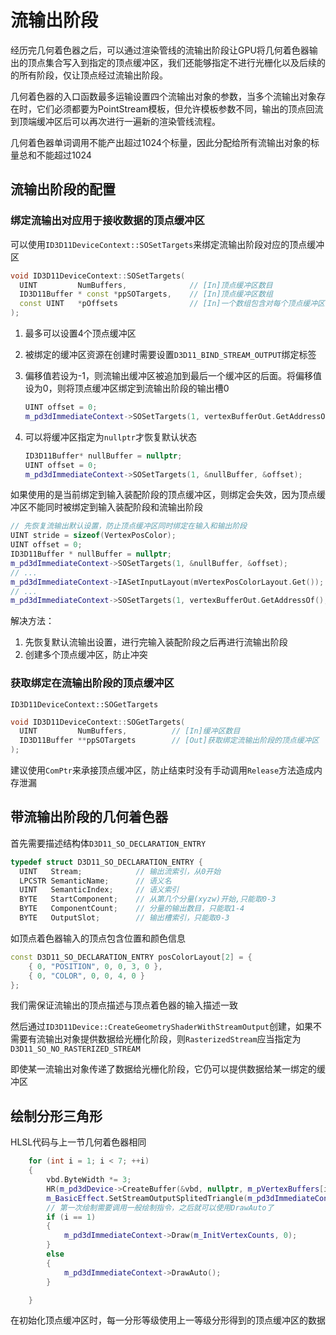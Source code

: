 # 流输出阶段

经历完几何着色器之后，可以通过渲染管线的流输出阶段让GPU将几何着色器输出的顶点集合写入到指定的顶点缓冲区，我们还能够指定不进行光栅化以及后续的的所有阶段，仅让顶点经过流输出阶段。

几何着色器的入口函数最多运输设置四个流输出对象的参数，当多个流输出对象存在时，它们必须都要为PointStream模板，但允许模板参数不同，输出的顶点回流到顶端缓冲区后可以再次进行一遍新的渲染管线流程。

几何着色器单词调用不能产出超过1024个标量，因此分配给所有流输出对象的标量总和不能超过1024

## 流输出阶段的配置

### 绑定流输出对应用于接收数据的顶点缓冲区

可以使用`ID3D11DeviceContext::SOSetTargets`来绑定流输出阶段对应的顶点缓冲区

```c++
void ID3D11DeviceContext::SOSetTargets(
  UINT         NumBuffers,              // [In]顶点缓冲区数目
  ID3D11Buffer * const *ppSOTargets,    // [In]顶点缓冲区数组
  const UINT   *pOffsets                // [In]一个数组包含对每个顶点缓冲区的字节偏移量
);

```

1. 最多可以设置4个顶点缓冲区

2. 被绑定的缓冲区资源在创建时需要设置`D3D11_BIND_STREAM_OUTPUT`绑定标签

3. 偏移值若设为-1，则流输出缓冲区被追加到最后一个缓冲区的后面。将偏移值设为0，则将顶点缓冲区绑定到流输出阶段的输出槽0

   ```c++
   UINT offset = 0;
   m_pd3dImmediateContext->SOSetTargets(1, vertexBufferOut.GetAddressOf(), &offset);
   ```

4. 可以将缓冲区指定为`nullptr`才恢复默认状态

   ```c++
   ID3D11Buffer* nullBuffer = nullptr;
   UINT offset = 0;
   m_pd3dImmediateContext->SOSetTargets(1, &nullBuffer, &offset);
   ```

如果使用的是当前绑定到输入装配阶段的顶点缓冲区，则绑定会失效，因为顶点缓冲区不能同时被绑定到输入装配阶段和流输出阶段

```c++
// 先恢复流输出默认设置，防止顶点缓冲区同时绑定在输入和输出阶段
UINT stride = sizeof(VertexPosColor);
UINT offset = 0;
ID3D11Buffer * nullBuffer = nullptr;
m_pd3dImmediateContext->SOSetTargets(1, &nullBuffer, &offset);
// ...
m_pd3dImmediateContext->IASetInputLayout(mVertexPosColorLayout.Get());
// ...
m_pd3dImmediateContext->SOSetTargets(1, vertexBufferOut.GetAddressOf(), &offset);
```

解决方法：

1. 先恢复默认流输出设置，进行完输入装配阶段之后再进行流输出阶段
2. 创建多个顶点缓冲区，防止冲突

### 获取绑定在流输出阶段的顶点缓冲区

`ID3D11DeviceContext::SOGetTargets`

```c++
void ID3D11DeviceContext::SOGetTargets(
  UINT         NumBuffers,          // [In]缓冲区数目
  ID3D11Buffer **ppSOTargets        // [Out]获取绑定流输出阶段的顶点缓冲区
);
```

建议使用`ComPtr`来承接顶点缓冲区，防止结束时没有手动调用`Release`方法造成内存泄漏

## 带流输出阶段的几何着色器

首先需要描述结构体`D3D11_SO_DECLARATION_ENTRY`

```c++
typedef struct D3D11_SO_DECLARATION_ENTRY {
  UINT   Stream;            // 输出流索引，从0开始
  LPCSTR SemanticName;      // 语义名
  UINT   SemanticIndex;     // 语义索引
  BYTE   StartComponent;    // 从第几个分量(xyzw)开始,只能取0-3
  BYTE   ComponentCount;    // 分量的输出数目，只能取1-4
  BYTE   OutputSlot;        // 输出槽索引，只能取0-3
```

如顶点着色器输入的顶点包含位置和颜色信息

```c++
const D3D11_SO_DECLARATION_ENTRY posColorLayout[2] = {
    { 0, "POSITION", 0, 0, 3, 0 },
    { 0, "COLOR", 0, 0, 4, 0 }
};
```

我们需保证流输出的顶点描述与顶点着色器的输入描述一致

然后通过`ID3D11Device::CreateGeometryShaderWithStreamOutput`创建，如果不需要有流输出对象提供数据给光栅化阶段，则`RasterizedStream`应当指定为`D3D11_SO_NO_RASTERIZED_STREAM`

即使某一流输出对象传递了数据给光栅化阶段，它仍可以提供数据给某一绑定的缓冲区

## 绘制分形三角形

HLSL代码与上一节几何着色器相同

```c++
    for (int i = 1; i < 7; ++i)
    {
        vbd.ByteWidth *= 3;
        HR(m_pd3dDevice->CreateBuffer(&vbd, nullptr, m_pVertexBuffers[i].ReleaseAndGetAddressOf()));
        m_BasicEffect.SetStreamOutputSplitedTriangle(m_pd3dImmediateContext.Get(), m_pVertexBuffers[i - 1].Get(), m_pVertexBuffers[i].Get());
        // 第一次绘制需要调用一般绘制指令，之后就可以使用DrawAuto了
        if (i == 1)
        {
            m_pd3dImmediateContext->Draw(m_InitVertexCounts, 0);
        }
        else
        {
            m_pd3dImmediateContext->DrawAuto();
        }

    }
```

在初始化顶点缓冲区时，每一分形等级使用上一等级分形得到的顶点缓冲区的数据